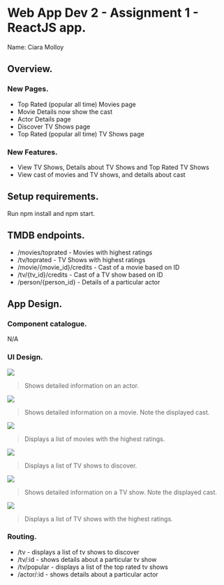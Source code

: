 # Web App Dev 2 - Assignment 1 - ReactJS app.

Name: Ciara Molloy

## Overview.

### New Pages.

+ Top Rated (popular all time) Movies page
+ Movie Details now show the cast
+ Actor Details page
+ Discover TV Shows page
+ Top Rated (popular all time) TV Shows page

### New Features.

+ View TV Shows, Details about TV Shows and Top Rated TV Shows
+ View cast of movies and TV shows, and details about cast

## Setup requirements.

Run npm install and npm start.

## TMDB endpoints.

+ /movies/toprated - Movies with highest ratings
+ /tv/toprated - TV Shows with highest ratings
+ /movie/{movie_id}/credits - Cast of a movie based on ID
+ /tv/{tv_id}/credits - Cast of a TV show based on ID
+ /person/{person_id} - Details of a particular actor

## App Design.

### Component catalogue.

N/A

### UI Design.

![ ](./images/actordetails.png)

> Shows detailed information on an actor.

![ ](./images/moviedetails.jpg)

> Shows detailed information on a movie. Note the displayed cast.

![ ](./images/topratedmovies.jpg)

> Displays a list of movies with the highest ratings.

![ ](./images/discovertv.jpg)

> Displays a list of TV shows to discover.

![ ](./images/tvdetails.jpg)

> Shows detailed information on a TV show. Note the displayed cast.

![ ](./images/topratedtv.jpg)

> Displays a list of TV shows with the highest ratings.

### Routing.

+ /tv - displays a list of tv shows to discover
+ /tv/:id - shows details about a particular tv show
+ /tv/popular - displays a list of the top rated tv shows
+ /actor/:id - shows details about a particular actor


